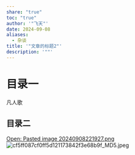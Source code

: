 ```yaml
---
share: "true"
toc: "true"
author: '"飞天"'
date: 2024-09-08
aliases:
  - 杂谈
title: '"文章的标题2"'
description: '""'
---
```


# 目录一

凡人歌
## 目录二

[Open: Pasted image 20240908221927.png](post/attachments/cf5ff087cf0ff5d121173842f3e68b9f_MD5.jpeg)
![cf5ff087cf0ff5d121173842f3e68b9f_MD5.jpeg](post/attachments/cf5ff087cf0ff5d121173842f3e68b9f_MD5.jpeg)
